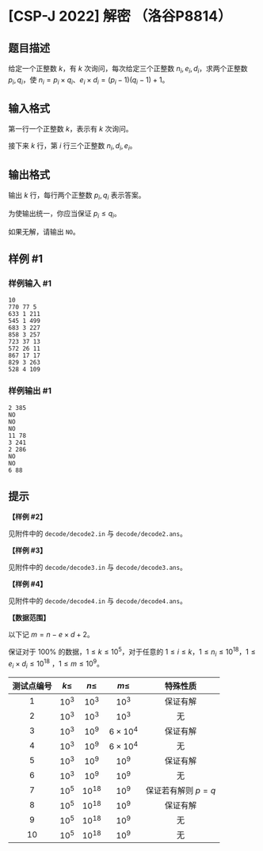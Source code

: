 # [CSP-J 2022] 解密 （洛谷P8814）

## 题目描述

给定一个正整数 $k$，有 $k$ 次询问，每次给定三个正整数 $n_i, e_i, d_i$，求两个正整数 $p_i, q_i$，使 $n_i = p_i \times q_i$、$e_i \times d_i = (p_i - 1)(q_i - 1) + 1$。

## 输入格式

第一行一个正整数 $k$，表示有 $k$ 次询问。

接下来 $k$ 行，第 $i$ 行三个正整数 $n_i, d_i, e_i$。

## 输出格式

输出 $k$ 行，每行两个正整数 $p_i, q_i$ 表示答案。

为使输出统一，你应当保证 $p_i \leq q_i$。

如果无解，请输出 `NO`。

## 样例 #1

### 样例输入 #1

```
10
770 77 5
633 1 211
545 1 499
683 3 227
858 3 257
723 37 13
572 26 11
867 17 17
829 3 263
528 4 109
```

### 样例输出 #1

```
2 385
NO
NO
NO
11 78
3 241
2 286
NO
NO
6 88
```

## 提示

**【样例 \#2】**

见附件中的 `decode/decode2.in` 与 `decode/decode2.ans`。

**【样例 \#3】**

见附件中的 `decode/decode3.in` 与 `decode/decode3.ans`。

**【样例 \#4】**

见附件中的 `decode/decode4.in` 与 `decode/decode4.ans`。

**【数据范围】**

以下记 $m = n - e \times d + 2$。

保证对于 $100\%$ 的数据，$1 \leq k \leq {10}^5$，对于任意的 $1 \leq i \leq k$，$1 \leq n_i \leq {10}^{18}$，$1 \leq e_i \times d_i \leq {10}^{18}$
，$1 \leq m \leq {10}^9$。

| 测试点编号 | $k \leq$ | $n \leq$ | $m \leq$ | 特殊性质 |
| :----------: | :----------: | :----------: | :----------: | :----------: |
| $1$ | $10^3$ | $10^3$ | $10^3$ | 保证有解 |
| $2$ | $10^3$ | $10^3$ | $10^3$ | 无 |
| $3$ | $10^3$ | $10^9$ | $6\times 10^4$ | 保证有解 |
| $4$ | $10^3$ | $10^9$ | $6\times 10^4$ | 无 |
| $5$ | $10^3$ | $10^9$ | $10^9$ | 保证有解 |
| $6$ | $10^3$ | $10^9$ | $10^9$ | 无 |
| $7$ | $10^5$ | $10^{18}$ | $10^9$ | 保证若有解则 $p=q$ |
| $8$ | $10^5$ | $10^{18}$ | $10^9$ | 保证有解 |
| $9$ | $10^5$ | $10^{18}$ | $10^9$ | 无 |
| $10$ | $10^5$ | $10^{18}$ | $10^9$ | 无 |

